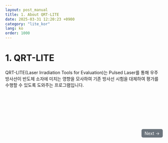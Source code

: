 ```yaml
---
layout: post_manual
title: 1. About QRT-LITE
date: 2025-03-31 12:20:23 +0900
category: "lite_kor"
lang: ko
order: 1000
---
```


# 1. QRT-LITE 

QRT-LITE(Laser Irradiation Tools for Evaluation)는 Pulsed Laser를 통해 우주 방사선이 반도체 소자에 미치는 영향을 모사하여 기존 방사선 시험을 대체하여 평가를 수행할 수 있도록 도와주는 프로그램입니다.

<br/>
<div align="right" style="margin-top: 100px;">
  <a href="/manuals/manuals_lite_kor/Chapter 1/Chapter 1-1"  class="btn btn-primary" style="display: inline-block; padding: 5px 10px; background-color: #6c757d; color: white; text-decoration: none; border-radius: 5px;">
    Next →
  </a>
</div>